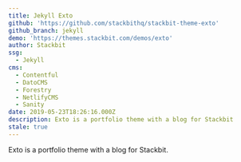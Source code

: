 ```yaml
---
title: Jekyll Exto
github: 'https://github.com/stackbithq/stackbit-theme-exto'
github_branch: jekyll
demo: 'https://themes.stackbit.com/demos/exto'
author: Stackbit
ssg:
  - Jekyll
cms:
  - Contentful
  - DatoCMS
  - Forestry
  - NetlifyCMS
  - Sanity
date: 2019-05-23T18:26:16.000Z
description: Exto is a portfolio theme with a blog for Stackbit
stale: true
---
```


Exto is a portfolio theme with a blog for Stackbit.